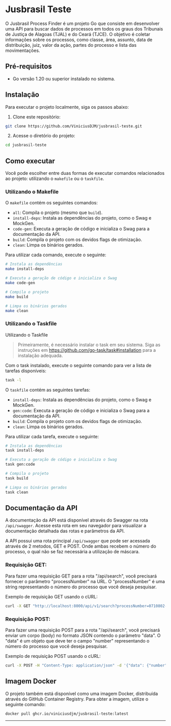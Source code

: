 # Jusbrasil Teste

O Jusbrasil Process Finder é um projeto Go que consiste em desenvolver uma API para buscar dados de processos em todos os graus dos Tribunais de Justiça de Alagoas (TJAL) e do Ceará (TJCE). O objetivo é coletar informações sobre os processos, como classe, área, assunto, data de distribuição, juiz, valor da ação, partes do processo e lista das movimentações.

## Pré-requisitos

- Go versão 1.20 ou superior instalado no sistema.

## Instalação

Para executar o projeto localmente, siga os passos abaixo:

1. Clone este repositório:

```bash
git clone https://github.com/ViniciusDJM/jusbrasil-teste.git
```

2. Acesse o diretório do projeto:

```bash
cd jusbrasil-teste
```

## Como executar

Você pode escolher entre duas formas de executar comandos relacionados ao projeto: utilizando o `makefile` ou o `taskfile`.

### Utilizando o Makefile

O `makefile` contém os seguintes comandos:

- `all`: Compila o projeto (mesmo que `build`).
- `install-deps`: Instala as dependências do projeto, como o Swag e MockGen.
- `code-gen`: Executa a geração de código e inicializa o Swag para a documentação da API.
- `build`: Compila o projeto com os devidos flags de otimização.
- `clean`: Limpa os binários gerados.

Para utilizar cada comando, execute o seguinte:

```bash
# Instala as dependências
make install-deps

# Executa a geração de código e inicializa o Swag
make code-gen

# Compila o projeto
make build

# Limpa os binários gerados
make clean
```

### Utilizando o Taskfile

Utilizando o Taskfile

> Primeiramente, é necessário instalar o task em seu sistema. Siga as instruções em https://github.com/go-task/task#installation para a instalação adequada.

Com o task instalado, execute o seguinte comando para ver a lista de tarefas disponíveis:

```bash
task -l
```

O `taskfile` contém as seguintes tarefas:

- `install-deps`: Instala as dependências do projeto, como o Swag e MockGen.
- `gen:code`: Executa a geração de código e inicializa o Swag para a documentação da API.
- `build`: Compila o projeto com os devidos flags de otimização.
- `clean`: Limpa os binários gerados.

Para utilizar cada tarefa, execute o seguinte:

```bash
# Instala as dependências
task install-deps

# Executa a geração de código e inicializa o Swag
task gen:code

# Compila o projeto
task build

# Limpa os binários gerados
task clean
```

## Documentação da API

A documentação da API está disponível através do Swagger na rota `/api/swagger`. Acesse esta rota em seu navegador para visualizar a documentação detalhada das rotas e parâmetros da API.

A API possui uma rota principal `/api/swagger` que pode ser acessada através de 2 metodos, GET e POST. Onde ambas recebem o número do processo, o qual não se faz necessária a utilização de máscara.

### Requisição GET:

Para fazer uma requisição GET para a rota "/api/search", você precisará fornecer o parâmetro "processNumber" na URL. O "processNumber" é uma string representando o número do processo que você deseja pesquisar.

Exemplo de requisição GET usando o cURL:

```bash
curl -X GET "http://localhost:8000/api/v1/search?processNumber=0710802-55.2018.8.02.0001"
```

### Requisição POST:

Para fazer uma requisição POST para a rota "/api/search", você precisará enviar um corpo (body) no formato JSON contendo o parâmetro "data". O "data" é um objeto que deve ter o campo "number" representando o número do processo que você deseja pesquisar.

Exemplo de requisição POST usando o cURL:

```bash
curl -X POST -H "Content-Type: application/json" -d '{"data": {"number": "0710802-55.2018.8.02.0001"}}' "http://localhost:8000/api/v1/search"
```

## Imagem Docker

O projeto também está disponível como uma imagem Docker, distribuída através do GitHub Container Registry. Para obter a imagem, utilize o seguinte comando:

```bash
docker pull ghcr.io/viniciusdjm/jusbrasil-teste:latest
```

---

